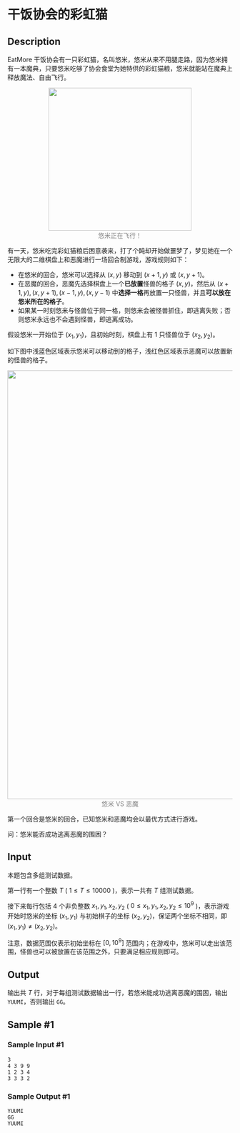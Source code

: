 # 干饭协会的彩虹猫

## Description

$\text{EatMore}$ 干饭协会有一只彩虹猫，名叫悠米，悠米从来不用腿走路，因为悠米拥有一本魔典，只要悠米吃够了协会食堂为她特供的彩虹猫粮，悠米就能站在魔典上释放魔法、自由飞行。

<center>
<img src="https://acm.csust.edu.cn/public/upload/46634a2873.gif" width="320px">
<br>
  <div style="color:gray">
    悠米正在飞行！
  </div>
</center>

有一天，悠米吃完彩虹猫粮后困意袭来，打了个盹却开始做噩梦了，梦见她在一个无限大的二维棋盘上和恶魔进行一场回合制游戏，游戏规则如下：

- 在悠米的回合，悠米可以选择从 $(x, y)$ 移动到 $(x+1,y)$ 或 $(x, y+1)$。
- 在恶魔的回合，恶魔先选择棋盘上一个**已放置**怪兽的格子 $(x, y)$，然后从 $(x+1,y), (x,y+1), (x-1,y), (x,y-1)$ 中**选择一格**再放置一只怪兽，并且**可以放在悠米所在的格子**。
- 如果某一时刻悠米与怪兽位于同一格，则悠米会被怪兽抓住，即逃离失败；否则悠米永远也不会遇到怪兽，即逃离成功。

假设悠米一开始位于 $(x_1, y_1)$，且初始时刻，棋盘上有 $1$ 只怪兽位于 $(x_2, y_2)$。

如下图中浅蓝色区域表示悠米可以移动到的格子，浅红色区域表示恶魔可以放置新的怪兽的格子。

<center>
<img src="https://acm.csust.edu.cn/public/upload/938f4e70ef.png" width="960px">
<br>
  <div style="color:gray">
    悠米 VS 恶魔
  </div>
</center>

第一个回合是悠米的回合，已知悠米和恶魔均会以最优方式进行游戏。

问：悠米能否成功逃离恶魔的围困？

## Input

本题包含多组测试数据。

第一行有一个整数 $T$ ( $1 \leqslant T \leqslant 10000$ )，表示一共有 $T$ 组测试数据。

接下来每行包括 $4$ 个非负整数 $x_1, y_1, x_2, y_2$ ( $0 \leqslant x_1, y_1, x_2, y_2 \leqslant {10}^{9}$ )，表示游戏开始时悠米的坐标 $(x_1,y_1)$ 与初始棋子的坐标 $(x_2, y_2)$，保证两个坐标不相同，即 $(x_1,y_1) \neq (x_2,y_2)$。

注意，数据范围仅表示初始坐标在 $[0, {10}^9]$ 范围内；在游戏中，悠米可以走出该范围，怪兽也可以被放置在该范围之外，只要满足相应规则即可。

## Output

输出共 $T$ 行，对于每组测试数据输出一行，若悠米能成功逃离恶魔的围困，输出 `YUUMI`，否则输出 `GG`。

## Sample #1

### Sample Input #1

```
3
4 3 9 9
1 2 3 4
3 3 3 2
```

### Sample Output #1

```
YUUMI
GG
YUUMI
```

